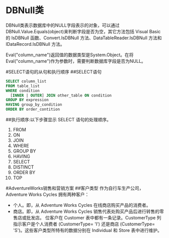 
# DBNull类
DBNull类表示数据库中的NULL字段表示的对象，可以通过DBNull.Value.Equals(object)来判断字段是否为空，其它方法包括 Visual Basic 的 IsDBNull 函数、Convert.IsDBNull 方法、DataTableReader.IsDBNull 方法和 IDataRecord.IsDBNull 方法。

Eval("column_name")返回值的数据类型是System.Object。在将Eval("column_name")作为参数时，需要判断数据库字段是否为NULL。

#SELECT语句的从句和执行顺序
##SELECT语句
```sql
SELECT column_list
FROM table_list
WHERE condition
  [INNER | OUTER] JOIN other_table ON condition
GROUP BY expression
HAVING group_by_condition
ORDER BY order_contition
```
##执行顺序:以下步骤显示 SELECT 语句的处理顺序。
1. FROM
2. ON
3. JOIN
4. WHERE
5. GROUP BY
6. HAVING
7. SELECT
8. DISTINCT
9. ORDER BY
10. TOP

#AdventureWorks销售和营销方案
##客户类型
作为自行车生产公司，Adventure Works Cycles 拥有两种客户：
* 个人。即，从 Adventure Works Cycles 在线商店购买产品的消费者。
* 商店。即，从 Adventure Works Cycles 销售代表处购买产品后进行转售的零售店或批发店。
位客户在 Customer 表中都有一条记录。CustomerType 列指示客户是个人消费者 (CustomerType= 'I') 还是商店 (CustomerType= 'S')。这些客户类型所特有的数据分别在 Individual 和 Store 表中进行维护。

